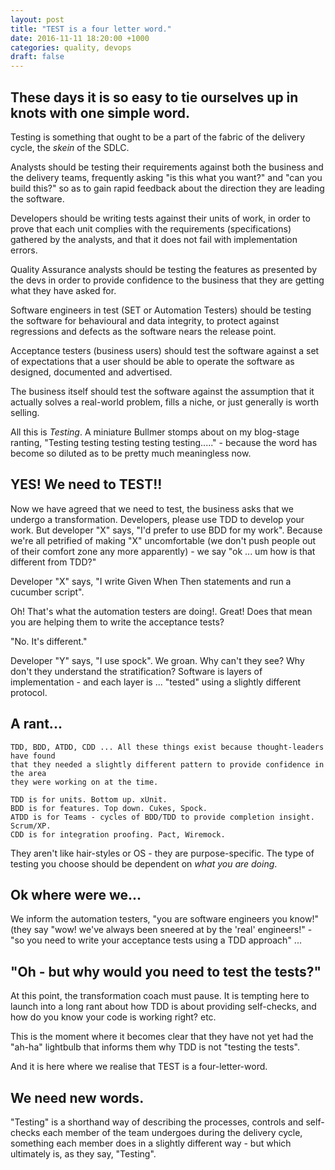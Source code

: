 ```yaml
---
layout: post
title: "TEST is a four letter word."
date: 2016-11-11 18:20:00 +1000
categories: quality, devops
draft: false
---
```


## These days it is so easy to tie ourselves up in knots with one simple word.

Testing is something that ought to be a part of the fabric of the delivery cycle,
the _skein_ of the SDLC.

Analysts should be testing their requirements against both the business and
the delivery teams, frequently asking "is this what you want?" and "can you build this?"
so as to gain rapid feedback about the direction they are leading the software.

Developers should be writing tests against their units of work, in order to
prove that each unit complies with the requirements (specifications) gathered by
the analysts, and that it does not fail with implementation errors.

Quality Assurance analysts should be testing the features as presented by the devs
in order to provide confidence to the business that they are getting what they
have asked for.

Software engineers in test (SET or Automation Testers) should be testing the software
for behavioural and data integrity, to protect against regressions and defects
as the software nears the release point.

Acceptance testers (business users) should test the software against a set of
expectations that a user should be able to operate the software as designed,
documented and advertised.

The business itself should test the software against the assumption that it actually
solves a real-world problem, fills a niche, or just generally is worth selling.

All this is _Testing_. A miniature Bullmer stomps about on my blog-stage ranting,
"Testing testing testing testing testing....." - because the word has become so
diluted as to be pretty much meaningless now.

## YES! We need to TEST!!

Now we have agreed that we need to test, the business asks that we undergo a
transformation. Developers, please use TDD to develop your work.
But developer "X" says, "I'd prefer to use BDD for my work". Because we're all
petrified of making "X" uncomfortable (we don't push people out of their comfort
zone any more apparently) - we say "ok ... um how is that different from TDD?"

Developer "X" says, "I write Given When Then statements and run a cucumber script".

Oh! That's what the automation testers are doing!. Great! Does that mean you are
helping them to write the acceptance tests?

"No. It's different."

Developer "Y" says, "I use spock".
We groan. Why can't they see? Why don't they understand the stratification? Software
is layers of implementation - and each layer is ... "tested" using a slightly
different protocol.

## A rant...

    TDD, BDD, ATDD, CDD ... All these things exist because thought-leaders have found
    that they needed a slightly different pattern to provide confidence in the area
    they were working on at the time.

    TDD is for units. Bottom up. xUnit.
    BDD is for features. Top down. Cukes, Spock.
    ATDD is for Teams - cycles of BDD/TDD to provide completion insight. Scrum/XP.
    CDD is for integration proofing. Pact, Wiremock.

They aren't like hair-styles or OS - they are purpose-specific. The type of testing
you choose should be dependent on _what you are doing_.

## Ok where were we...

We inform the automation testers, "you are software engineers you know!" (they say
"wow! we've always been sneered at by the 'real' engineers!" - "so you need to
write your acceptance tests using a TDD approach" ...

## "Oh - but why would you need to test the tests?"

At this point, the transformation coach must pause. It is tempting here to launch
into a long rant about how TDD is about providing self-checks, and how do you know
your code is working right? etc.

This is the moment where it becomes clear that they have not yet had the "ah-ha"
lightbulb that informs them why TDD is not "testing the tests".

And it is here where we realise that TEST is a four-letter-word.

## We need new words.

"Testing" is a shorthand way of describing the processes, controls and self-checks
each member of the team undergoes during the delivery cycle, something each member
does in a slightly different way - but which ultimately is, as they say, "Testing".
